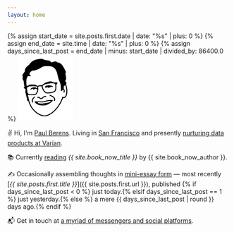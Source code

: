 ```yaml
---
layout: home
---
```

{% assign start_date = site.posts.first.date | date: "%s" | plus: 0 %}
{% assign end_date = site.time | date: "%s" | plus: 0 %}
{% assign days_since_last_post = end_date | minus: start_date | divided_by: 86400.0 %}
<img src="/assets/images/pmb.avatar.tr.png" width="25%" height="25%">

✌ Hi, I'm [Paul Berens](/infobox/). Living in [San Francisco](/sf/) and presently [nurturing data products at Varian](/bio/).

📚 Currently [reading](/books/) *{{ site.book_now_title }}* by {{ site.book_now_author }}.

✍ Occasionally assembling thoughts in [mini-essay form](/blog/) — most recently [*{{ site.posts.first.title }}*]({{ site.posts.first.url }}), published {% if days_since_last_post < 0 %} just today.{% elsif days_since_last_post == 1 %} just yesterday.{% else %} a mere {{ days_since_last_post | round }} days ago.{% endif %}

📬 Get in touch at [a myriad of messengers and social platforms](/contact/).